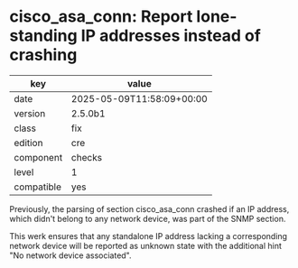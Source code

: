 [//]: # (werk v2)
# cisco_asa_conn: Report lone-standing IP addresses instead of crashing

key        | value
---------- | ---
date       | 2025-05-09T11:58:09+00:00
version    | 2.5.0b1
class      | fix
edition    | cre
component  | checks
level      | 1
compatible | yes

Previously, the parsing of section cisco_asa_conn crashed if an IP address,
which didn't belong to any network device, was part of the SNMP section.

This werk ensures that any standalone IP address lacking a corresponding
network device will be reported as unknown state with the additional
hint "No network device associated".
